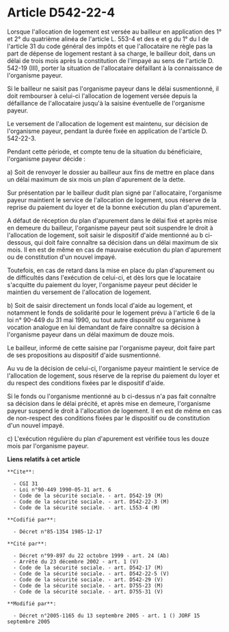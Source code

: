 # Article D542-22-4

Lorsque l'allocation de logement est versée au bailleur en application des 1° et 2° du quatrième alinéa de l'article L. 553-4
et des e et g du 1° du I de l'article 31 du code général des impôts et que l'allocataire ne règle pas la part de dépense de
logement restant à sa charge, le bailleur doit, dans un délai de trois mois après la constitution de l'impayé au sens de
l'article D. 542-19 (III), porter la situation de l'allocataire défaillant à la connaissance de l'organisme payeur.

Si le bailleur ne saisit pas l'organisme payeur dans le délai susmentionné, il doit rembourser à celui-ci l'allocation de
logement versée depuis la défaillance de l'allocataire jusqu'à la saisine éventuelle de l'organisme payeur.

Le versement de l'allocation de logement est maintenu, sur décision de l'organisme payeur, pendant la durée fixée en
application de l'article D. 542-22-3.

Pendant cette période, et compte tenu de la situation du bénéficiaire, l'organisme payeur décide :

a) Soit de renvoyer le dossier au bailleur aux fins de mettre en place dans un délai maximum de six mois un plan d'apurement
de la dette.

Sur présentation par le bailleur dudit plan signé par l'allocataire, l'organisme payeur maintient le service de l'allocation
de logement, sous réserve de la reprise du paiement du loyer et de la bonne exécution du plan d'apurement.

A défaut de réception du plan d'apurement dans le délai fixé et après mise en demeure du bailleur, l'organisme payeur peut
soit suspendre le droit à l'allocation de logement, soit saisir le dispositif d'aide mentionné au b ci-dessous, qui doit
faire connaître sa décision dans un délai maximum de six mois. Il en est de même en cas de mauvaise exécution du plan
d'apurement ou de constitution d'un nouvel impayé.

Toutefois, en cas de retard dans la mise en place du plan d'apurement ou de difficultés dans l'exécution de celui-ci, et dès
lors que le locataire s'acquitte du paiement du loyer, l'organisme payeur peut décider le maintien du versement de
l'allocation de logement.

b) Soit de saisir directement un fonds local d'aide au logement, et notamment le fonds de solidarité pour le logement prévu à
l'article 6 de la loi n° 90-449 du 31 mai 1990, ou tout autre dispositif ou organisme à vocation analogue en lui demandant de
faire connaître sa décision à l'organisme payeur dans un délai maximum de douze mois.

Le bailleur, informé de cette saisine par l'organisme payeur, doit faire part de ses propositions au dispositif d'aide
susmentionné.

Au vu de la décision de celui-ci, l'organisme payeur maintient le service de l'allocation de logement, sous réserve de la
reprise du paiement du loyer et du respect des conditions fixées par le dispositif d'aide.

Si le fonds ou l'organisme mentionné au b ci-dessus n'a pas fait connaître sa décision dans le délai précité, et après mise
en demeure, l'organisme payeur suspend le droit à l'allocation de logement. Il en est de même en cas de non-respect des
conditions fixées par le dispositif ou de constitution d'un nouvel impayé.

c) L'exécution régulière du plan d'apurement est vérifiée tous les douze mois par l'organisme payeur.

**Liens relatifs à cet article**

	**Cite**:

	  - CGI 31
	  - Loi n°90-449 1990-05-31 art. 6
	  - Code de la sécurité sociale. - art. D542-19 (M)
	  - Code de la sécurité sociale. - art. D542-22-3 (M)
	  - Code de la sécurité sociale. - art. L553-4 (M)

	**Codifié par**:

	  - Décret n°85-1354 1985-12-17

	**Cité par**:

	  - Décret n°99-897 du 22 octobre 1999 - art. 24 (Ab)
	  - Arrêté du 23 décembre 2002 - art. 1 (V)
	  - Code de la sécurité sociale. - art. D542-17 (M)
	  - Code de la sécurité sociale. - art. D542-22-5 (V)
	  - Code de la sécurité sociale. - art. D542-29 (V)
	  - Code de la sécurité sociale. - art. D755-23 (M)
	  - Code de la sécurité sociale. - art. D755-31 (V)

	**Modifié par**:

	  - Décret n°2005-1165 du 13 septembre 2005 - art. 1 () JORF 15 septembre 2005

